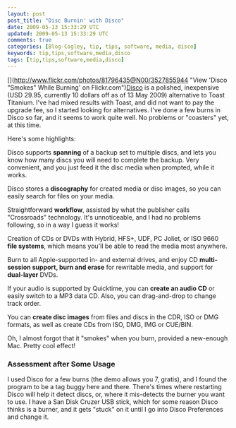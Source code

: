 ```yaml
---           
layout: post
post_title: "Disc Burnin' with Disco"
date: 2009-05-13 15:33:29 UTC
updated: 2009-05-13 15:33:29 UTC
comments: true
categories: [Blog-Cogley, tip, tips, software, media, disco]
keywords: tip,tips,software,media,disco
tags: [tip,tips,software,media,disco]
---
```

 

[](http://www.flickr.com/photos/81796435@N00/3527855944 "View 'Disco "Smokes" While Burning' on Flickr.com")[Disco](http://www.discoapp.com/) is a polished, inexpensive (USD 29.95, currently 10 dollars off as of 13 May 2009) alternative to Toast Titanium. I've had mixed results with Toast, and did not want to pay the upgrade fee, so I started looking for alternatives. I've done a few burns in Disco so far, and it seems to work quite well. No problems or "coasters" yet, at this time. 


Here's some highlights: 





Disco supports **spanning** of a backup set to multiple discs, and lets you know how many discs you will need to complete the backup. Very convenient, and you just feed it the disc media when prompted, while it works.


Disco stores a **discography** for created media or disc images, so you can easily search for files on your media.


Straightforward **workflow**, assisted by what the publisher calls "Crossroads" technology. It's unnoticeable, and I had no problems following, so in a way I guess it works!


Creation of CDs or DVDs with Hybrid, HFS+, UDF, PC Joliet, or ISO 9660 **file systems**, which means you'll be able to read the media most anywhere.


Burn to all Apple-supported in- and external drives, and enjoy CD **multi-session support, burn and erase** for rewritable media, and support for **dual-layer** DVDs. 


If your audio is supported by Quicktime, you can **create an audio CD** or easily switch to a MP3 data CD. Also, you can drag-and-drop to change track order. 


You can **create disc images** from files and discs in the CDR, ISO or DMG formats, as well as create CDs from ISO, DMG, IMG or CUE/BIN.





Oh, I almost forgot that it "smokes" when you burn, provided a new-enough Mac. Pretty cool effect! 


### Assessment after Some Usage



I used Disco for a few burns (the demo allows you 7, gratis), and I found the program to be a tag buggy here and there. There's times where restarting Disco will help it detect discs, or, where it mis-detects the burner you want to use. I have a San Disk Cruzer USB stick, which for some reason Disco thinks is a burner, and it gets "stuck" on it until I go into Disco Preferences and change it. 

